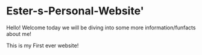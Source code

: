 # Ester-s-Personal-Website'
Hello! Welcome today we will be diving into some more information/funfacts about me!


This is my First ever website!

